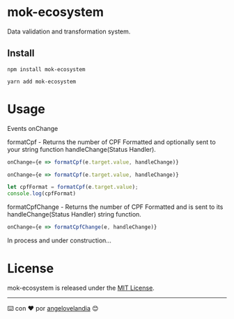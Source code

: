 # mok-ecosystem

Data validation and transformation system.

## Install

```npm
npm install mok-ecosystem
```

```yarn
yarn add mok-ecosystem
```

# Usage

Events onChange

formatCpf - Returns the number of CPF Formatted and optionally sent to your string function handleChange(Status Handler).

```javascript
onChange={e => formatCpf(e.target.value, handleChange)}
```

```javascript
onChange={e => formatCpf(e.target.value, handleChange)}

let cpfFormat = formatCpf(e.target.value);
console.log(cpfFormat)
```

formatCpfChange - Returns the number of CPF Formatted and is sent to its handleChange(Status Handler) string function.

```javascript
onChange={e => formatCpfChange(e, handleChange)}
```

In process and under construction...

# License

mok-ecosystem is released under the [MIT License](https://opensource.org/licenses/MIT).

---
⌨️ con ❤️ por [angelovelandia](https://github.com/angelovelandia) 😊
